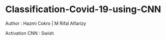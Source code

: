 # Classification-Covid-19-using-CNN

Author : Hazmi Cokro | M Rifal Alfarizy

Activation CNN : Swish
